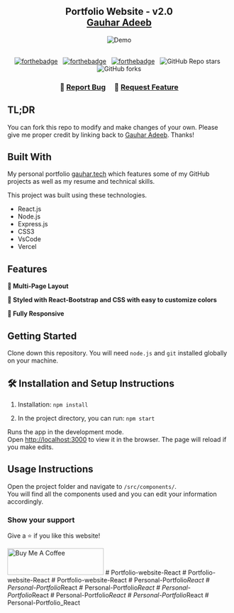
<h2 align="center">
  Portfolio Website - v2.0<br/>
  <a href="" target="_blank">Gauhar Adeeb</a>
</h2>
<div align="center">
  <img alt="Demo" src="./Images/readme-img1.png" />
</div>

<br/>

<center>

[![forthebadge](https://forthebadge.com/images/badges/built-with-love.svg)](https://forthebadge.com) &nbsp;
[![forthebadge](https://forthebadge.com/images/badges/made-with-javascript.svg)](https://forthebadge.com) &nbsp;
[![forthebadge](https://forthebadge.com/images/badges/open-source.svg)](https://forthebadge.com) &nbsp;
![GitHub Repo stars](https://img.shields.io/github/stars/Gauharadeeb01/Portfolio?color=red&logo=github&style=for-the-badge) &nbsp;
![GitHub forks](https://img.shields.io/github/forks/Gauharadeeb01/Portfolio?color=red&logo=github&style=for-the-badge)

</center>

<h3 align="center">
    🔹
    <a href="https://github.com/Gauharadeeb01/Portfolio/issues">Report Bug</a> &nbsp; &nbsp;
    🔹
    <a href="https://github.com/Gauharadeeb01/Portfolio/issues">Request Feature</a>
</h3>

## TL;DR

You can fork this repo to modify and make changes of your own. Please give me proper credit by linking back to [Gauhar Adeeb](https://github.com/Gauharadeeb01/Portfolio). Thanks!

## Built With

My personal portfolio <a href="" target="_blank">gauhar.tech</a> which features some of my GitHub projects as well as my resume and technical skills.<br/>

This project was built using these technologies.

- React.js
- Node.js
- Express.js
- CSS3
- VsCode
- Vercel

## Features

**📖 Multi-Page Layout**

**🎨 Styled with React-Bootstrap and CSS with easy to customize colors**

**📱 Fully Responsive**

## Getting Started

Clone down this repository. You will need `node.js` and `git` installed globally on your machine.

## 🛠 Installation and Setup Instructions

1. Installation: `npm install`

2. In the project directory, you can run: `npm start`

Runs the app in the development mode.\
Open [http://localhost:3000](http://localhost:3000) to view it in the browser.
The page will reload if you make edits.

## Usage Instructions

Open the project folder and navigate to `/src/components/`. <br/>
You will find all the components used and you can edit your information accordingly.

### Show your support

Give a ⭐ if you like this website!

<a href="https://www.buymeacoffee.com/gauharadeeb" target="_blank"><img src="https://cdn.buymeacoffee.com/buttons/v2/default-violet.png" alt="Buy Me A Coffee" height= "60px" width= "217px" ></a>
#   P o r t f o l i o - w e b s i t e - R e a c t  
 #   P o r t f o l i o - w e b s i t e - R e a c t  
 #   P o r t f o l i o - w e b s i t e - R e a c t  
 #   P e r s o n a l - P o r t f o l i o _ R e a c t  
 #   P e r s o n a l - P o r t f o l i o _ R e a c t  
 #   P e r s o n a l - P o r t f o l i o _ R e a c t  
 #   P e r s o n a l - P o r t f o l i o _ R e a c t  
 #   P e r s o n a l - P o r t f o l i o _ R e a c t  
 #   P e r s o n a l - P o r t f o l i o _ R e a c t  
 #   P e r s o n a l - P o r t f o l i o _ R e a c t  
 